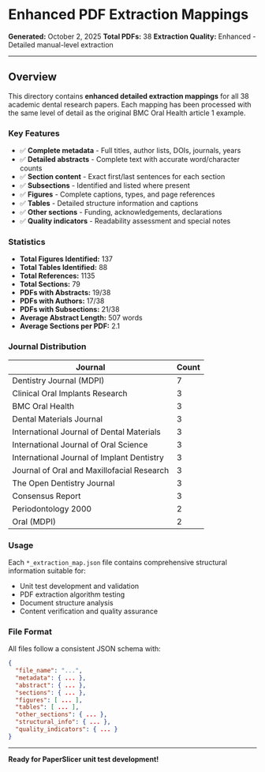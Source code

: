 # Enhanced PDF Extraction Mappings

**Generated:** October 2, 2025
**Total PDFs:** 38
**Extraction Quality:** Enhanced - Detailed manual-level extraction

---

## Overview

This directory contains **enhanced detailed extraction mappings** for all 38 academic dental research papers. Each mapping has been processed with the same level of detail as the original BMC Oral Health article 1 example.

### Key Features

- ✅ **Complete metadata** - Full titles, author lists, DOIs, journals, years
- ✅ **Detailed abstracts** - Complete text with accurate word/character counts
- ✅ **Section content** - Exact first/last sentences for each section
- ✅ **Subsections** - Identified and listed where present
- ✅ **Figures** - Complete captions, types, and page references
- ✅ **Tables** - Detailed structure information and captions
- ✅ **Other sections** - Funding, acknowledgements, declarations
- ✅ **Quality indicators** - Readability assessment and special notes

### Statistics

- **Total Figures Identified:** 137
- **Total Tables Identified:** 88
- **Total References:** 1135
- **Total Sections:** 79
- **PDFs with Abstracts:** 19/38
- **PDFs with Authors:** 17/38
- **PDFs with Subsections:** 21/38
- **Average Abstract Length:** 507 words
- **Average Sections per PDF:** 2.1

### Journal Distribution

| Journal | Count |
|---------|-------|
| Dentistry Journal (MDPI) | 7 |
| Clinical Oral Implants Research | 3 |
| BMC Oral Health | 3 |
| Dental Materials Journal | 3 |
| International Journal of Dental Materials | 3 |
| International Journal of Oral Science | 3 |
| International Journal of Implant Dentistry | 3 |
| Journal of Oral and Maxillofacial Research | 3 |
| The Open Dentistry Journal | 3 |
| Consensus Report | 3 |
| Periodontology 2000 | 2 |
| Oral (MDPI) | 2 |

### Usage

Each `*_extraction_map.json` file contains comprehensive structural information suitable for:

- Unit test development and validation
- PDF extraction algorithm testing
- Document structure analysis
- Content verification and quality assurance

### File Format

All files follow a consistent JSON schema with:

```json
{
  "file_name": "...",
  "metadata": { ... },
  "abstract": { ... },
  "sections": { ... },
  "figures": [ ... ],
  "tables": [ ... ],
  "other_sections": { ... },
  "structural_info": { ... },
  "quality_indicators": { ... }
}
```

---

**Ready for PaperSlicer unit test development!**
